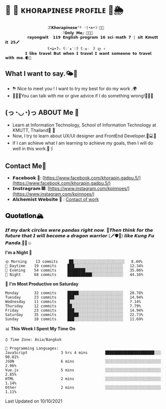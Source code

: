 # 🌼 🌈 ᴋʜᴏʀᴀᴘɪɴᴇꜱᴇ ᴘʀᴏꜰɪʟᴇ 🦄🌦 
                       ズ𝗞𝗵𝗼𝗿𝗮𝗽𝗶𝗻𝗲𝘀𝗲°º ♡(•ө•)♡💖💗
                             『𝗢𝗻𝗹𝘆 𝗠𝗲』👩🏻‍💻
              𝗿𝗮𝘆𝗼𝗻𝗴𝘄𝗶𝘁  𝟭𝟭𝟵 𝗘𝗻𝗴𝗹𝗶𝘀𝗵-𝗽𝗿𝗼𝗴𝗿𝗮𝗺 𝟭𝟲 𝘀𝗰𝗶-𝗺𝗮𝘁𝗵 𝟳 | 𝘀𝗶𝘁 𝗞𝗺𝘂𝘁𝘁 𝗶𝘁 𝟮𝟱🖋
                       ʕ•̀ω•́ʔ✧ ʕ♡˙ᴥ˙♡ʔ ʕ·ᴥ·　ʔ 🌞 ⚡️
             𝗜 𝗹𝗶𝗸𝗲 𝘁𝗿𝗮𝘃𝗲𝗹 𝗕𝘂𝘁 𝘄𝗵𝗲𝗻 𝗜 𝘁𝗿𝗮𝘃𝗲𝗹 𝗜 𝘄𝗮𝗻𝘁 𝘀𝗼𝗺𝗲𝗼𝗻𝗲 𝘁𝗼 𝘁𝗿𝗮𝘃𝗲𝗹 𝘄𝗶𝘁𝗵 𝗺𝗲.🌒💫

## What I want to say.🌤🛵
- ⛈ Nice to meet you ! I want to try my best for do my work .🌍
- ⛹🏻‍♀️You can talk with me or give advice if I do something wrong!🏊🏼‍♀️

## (っ◔◡◔)っ ABOUT Me 🐠
*  Learn at Information Technology, School of Information Technology at KMUTT, Thailand🐙 🦁
*  Now, I try to learn about UX/UI designer and FrontEnd Developer.🐬💻📸
* If I can achieve what I am learning to achieve my goals, then I will do well in this work.🧬🖇

## Contact Me📱

- 𝗙𝗮𝗰𝗲𝗯𝗼𝗼𝗸 🌌: [https://www.facebook.com/khorapin.gadpu.5/](https://www.facebook.com/khorapin.gadpu.5/)
- 𝗜𝗻𝘀𝘁𝗿𝗮𝗴𝗿𝗮𝗺 🎆: [https://www.instagram.com/kpinnoes/](https://www.instagram.com/kpinnoes/)
- 𝗔𝗹𝗰𝗵𝗲𝗺𝗶𝘀𝘁 𝗪𝗲𝗯𝘀𝗶𝘁𝗲 🌄 : [Contact of work](https://alchemist-softwarehouse.co/)

## 𝐐𝐮𝐨𝐭𝐚𝐭𝐢𝐨𝐧🏔
𝙄𝙛 𝙢𝙮 𝙙𝙖𝙧𝙠 𝙘𝙞𝙧𝙘𝙡𝙚𝙨 𝙬𝙚𝙧𝙚 𝙥𝙖𝙣𝙙𝙖𝙨 𝙧𝙞𝙜𝙝𝙩 𝙣𝙤𝙬. 🐼𝙏𝙝𝙚𝙣 𝙩𝙝𝙞𝙣𝙠 𝙛𝙤𝙧 𝙩𝙝𝙚 𝙛𝙪𝙩𝙪𝙧𝙚 𝙩𝙝𝙖𝙩 𝙄 𝙬𝙞𝙡𝙡 𝙗𝙚𝙘𝙤𝙢𝙚 𝙖 𝙙𝙧𝙖𝙜𝙤𝙣 𝙬𝙖𝙧𝙧𝙞𝙤𝙧 (🗡🛡🐲) 𝙡𝙞𝙠𝙚 𝙆𝙪𝙣𝙜 𝙁𝙪 𝙋𝙖𝙣𝙙𝙖.🐉🦋☺️

<!--START_SECTION:waka-->
**I'm a Night 🦉** 

```text
🌞 Morning    13 commits     ██░░░░░░░░░░░░░░░░░░░░░░░   8.44% 
🌆 Daytime    19 commits     ███░░░░░░░░░░░░░░░░░░░░░░   12.34% 
🌃 Evening    54 commits     ████████░░░░░░░░░░░░░░░░░   35.06% 
🌙 Night      68 commits     ███████████░░░░░░░░░░░░░░   44.16%

```
📅 **I'm Most Productive on Saturday** 

```text
Monday       32 commits     █████░░░░░░░░░░░░░░░░░░░░   20.78% 
Tuesday      23 commits     ███░░░░░░░░░░░░░░░░░░░░░░   14.94% 
Wednesday    11 commits     █░░░░░░░░░░░░░░░░░░░░░░░░   7.14% 
Thursday     12 commits     ██░░░░░░░░░░░░░░░░░░░░░░░   7.79% 
Friday       23 commits     ███░░░░░░░░░░░░░░░░░░░░░░   14.94% 
Saturday     35 commits     █████░░░░░░░░░░░░░░░░░░░░   22.73% 
Sunday       18 commits     ███░░░░░░░░░░░░░░░░░░░░░░   11.69%

```


📊 **This Week I Spent My Time On** 

```text
⌚︎ Time Zone: Asia/Bangkok

💬 Programming Languages: 
JavaScript               3 hrs 4 mins        ██████████████████████░░░   90.81% 
JSON                     6 mins              ░░░░░░░░░░░░░░░░░░░░░░░░░   2.96% 
Vue.js                   5 mins              ░░░░░░░░░░░░░░░░░░░░░░░░░   2.85% 
HTML                     2 mins              ░░░░░░░░░░░░░░░░░░░░░░░░░   1.14% 
Other                    2 mins              ░░░░░░░░░░░░░░░░░░░░░░░░░   1.11%

```


 Last Updated on 10/10/2021
<!--END_SECTION:waka-->